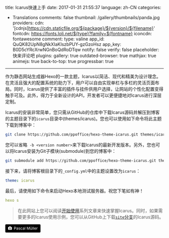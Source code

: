 title: Icarus快速上手
date: 2017-01-31 21:55:37
language: zh-CN
categories:
- Translations
comments: false
thumbnail: /gallery/thumbnails/panda.jpg
providers:
    cdn: '[cdnjs]https://cdn.staticfile.org/${package}/${version}/${filename}'
    fontcdn: https://fonts.loli.net/${type}?family=${fontname}
    iconcdn: fontawesome
comment:
    type: valine
    app_id: QuQK82UpN8gNkXIaKIszbPUY-gzGzoHsz
    app_key: B0D5cYRcXrwNGnBoQdRoDTqw
    notify: false
    verify: false
    placeholder: 快来评论吧
plugins:
    gallery: true
    outdated-browser: true
    mathjax: true
    animejs: true
    back-to-top: true
    progressbar: true
---
作为静态网站生成器Hexo的一款主题，Icarus以简洁、现代和精美为设计理念。在灵活且强大的配置系统的助力下，用户可以自由实现单栏与多栏的灵活页面布局。同时，Icarus提供了丰富的插件与挂件供用户选择，让网站的个性化配置变得触手可及。此外，得力于全新设计的API，开发者可以更便捷地对Icarus进行深层定制。
<!-- more -->

Icarus的安装非常简单，您只需从GitHub的仓库中下载Icarus源码并解压到博客的主题目录下的`icarus`目录中(themes/icarus)。您也可以使用如下命令将此主题下载到博客中：

```bash
git clone https://github.com/ppoffice/hexo-theme-icarus.git themes/icarus -b <version number>
```

您可以省略` -b <version number>`来下载Icarus的最新开发版本。另外，您也可以将Icarus安装为Git子模块(submodule)到您的博客中：

```bash
git submodule add https://github.com/ppoffice/hexo-theme-icarus.git themes/icarus
```

接下来，请将博客根目录下的`_config.yml`中的主题设置改为`icarus`：

```yaml
theme: icarus
```

最后，请使用如下命令来启动Hexo本地测试服务器。祝您下笔如有神！

```yaml
hexo s
```

> 在此网站上您可以阅读[开始使用](/hexo-theme-icarus/tags/Getting-Started/)系列文章来快速掌握Icarus。同时，如果需要更多的Icarus使用示例，您可以从GitHub上下载[`site`分支](https://github.com/ppoffice/hexo-theme-icarus/tree/site)的Icarus源码。

<a style="background-color:black;color:white;text-decoration:none;padding:4px 6px;font-size:12px;line-height:1.2;display:inline-block;border-radius:3px" href="https://unsplash.com/@millerthachiller?utm_medium=referral&amp;utm_campaign=photographer-credit&amp;utm_content=creditBadge" target="_blank" rel="noopener noreferrer" title="Download free do whatever you want high-resolution photos from Pascal Müller"><span style="display:inline-block;padding:2px 3px"><svg xmlns="http://www.w3.org/2000/svg" style="height:12px;width:auto;position:relative;vertical-align:middle;top:-1px;fill:white" viewBox="0 0 32 32"><title>unsplash-logo</title><path d="M20.8 18.1c0 2.7-2.2 4.8-4.8 4.8s-4.8-2.1-4.8-4.8c0-2.7 2.2-4.8 4.8-4.8 2.7.1 4.8 2.2 4.8 4.8zm11.2-7.4v14.9c0 2.3-1.9 4.3-4.3 4.3h-23.4c-2.4 0-4.3-1.9-4.3-4.3v-15c0-2.3 1.9-4.3 4.3-4.3h3.7l.8-2.3c.4-1.1 1.7-2 2.9-2h8.6c1.2 0 2.5.9 2.9 2l.8 2.4h3.7c2.4 0 4.3 1.9 4.3 4.3zm-8.6 7.5c0-4.1-3.3-7.5-7.5-7.5-4.1 0-7.5 3.4-7.5 7.5s3.3 7.5 7.5 7.5c4.2-.1 7.5-3.4 7.5-7.5z"></path></svg></span><span style="display:inline-block;padding:2px 3px">Pascal Müller</span></a>